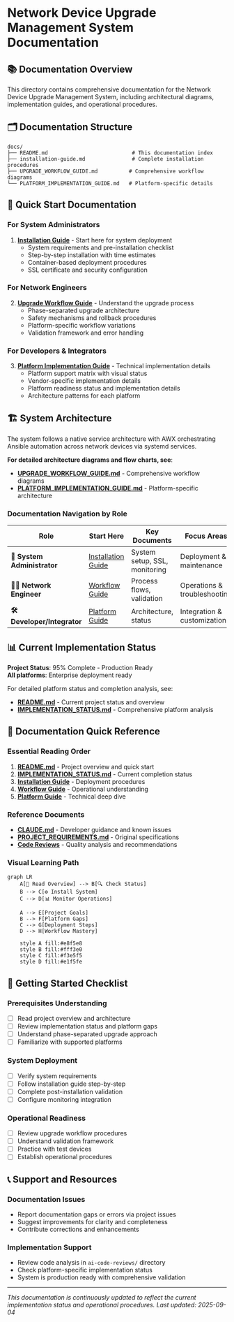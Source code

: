 # Network Device Upgrade Management System Documentation

## 📚 Documentation Overview

This directory contains comprehensive documentation for the Network Device Upgrade Management System, including architectural diagrams, implementation guides, and operational procedures.

## 🗂️ Documentation Structure

```
docs/
├── README.md                           # This documentation index
├── installation-guide.md               # Complete installation procedures
├── UPGRADE_WORKFLOW_GUIDE.md          # Comprehensive workflow diagrams
└── PLATFORM_IMPLEMENTATION_GUIDE.md   # Platform-specific details
```

## 📖 Quick Start Documentation

### For System Administrators
1. **[Installation Guide](installation-guide.md)** - Start here for system deployment
   - System requirements and pre-installation checklist  
   - Step-by-step installation with time estimates
   - Container-based deployment procedures
   - SSL certificate and security configuration

### For Network Engineers  
2. **[Upgrade Workflow Guide](UPGRADE_WORKFLOW_GUIDE.md)** - Understand the upgrade process
   - Phase-separated upgrade architecture
   - Safety mechanisms and rollback procedures  
   - Platform-specific workflow variations
   - Validation framework and error handling

### For Developers & Integrators
3. **[Platform Implementation Guide](PLATFORM_IMPLEMENTATION_GUIDE.md)** - Technical implementation details
   - Platform support matrix with visual status
   - Vendor-specific implementation details
   - Platform readiness status and implementation details
   - Architecture patterns for each platform

## 🏗️ System Architecture

The system follows a native service architecture with AWX orchestrating Ansible automation across network devices via systemd services.

**For detailed architecture diagrams and flow charts, see**:
- **[UPGRADE_WORKFLOW_GUIDE.md](UPGRADE_WORKFLOW_GUIDE.md)** - Comprehensive workflow diagrams
- **[PLATFORM_IMPLEMENTATION_GUIDE.md](PLATFORM_IMPLEMENTATION_GUIDE.md)** - Platform-specific architecture

### Documentation Navigation by Role

| Role | Start Here | Key Documents | Focus Areas |
|------|------------|---------------|-------------|
| **🔧 System Administrator** | [Installation Guide](installation-guide.md) | System setup, SSL, monitoring | Deployment & maintenance |
| **👨‍💻 Network Engineer** | [Workflow Guide](UPGRADE_WORKFLOW_GUIDE.md) | Process flows, validation | Operations & troubleshooting |
| **🛠️ Developer/Integrator** | [Platform Guide](PLATFORM_IMPLEMENTATION_GUIDE.md) | Architecture, status | Integration & customization |

## 📊 Current Implementation Status

**Project Status**: 95% Complete - Production Ready  
**All platforms**: Enterprise deployment ready

For detailed platform status and completion analysis, see:
- **[README.md](../README.md)** - Current project status and overview
- **[IMPLEMENTATION_STATUS.md](../IMPLEMENTATION_STATUS.md)** - Comprehensive platform analysis

## 🎯 Documentation Quick Reference

### Essential Reading Order
1. **[README.md](../README.md)** - Project overview and quick start
2. **[IMPLEMENTATION_STATUS.md](../IMPLEMENTATION_STATUS.md)** - Current completion status
3. **[Installation Guide](installation-guide.md)** - Deployment procedures  
4. **[Workflow Guide](UPGRADE_WORKFLOW_GUIDE.md)** - Operational understanding
5. **[Platform Guide](PLATFORM_IMPLEMENTATION_GUIDE.md)** - Technical deep dive

### Reference Documents
- **[CLAUDE.md](../CLAUDE.md)** - Developer guidance and known issues
- **[PROJECT_REQUIREMENTS.md](../PROJECT_REQUIREMENTS.md)** - Original specifications
- **[Code Reviews](../ai-code-reviews/)** - Quality analysis and recommendations

### Visual Learning Path

```mermaid
graph LR
    A[📖 Read Overview] --> B[🔍 Check Status]
    B --> C[⚙️ Install System]
    C --> D[📊 Monitor Operations]
    
    A --> E[Project Goals]
    B --> F[Platform Gaps]
    C --> G[Deployment Steps]
    D --> H[Workflow Mastery]
    
    style A fill:#e8f5e8
    style B fill:#fff3e0
    style C fill:#f3e5f5
    style D fill:#e1f5fe
```

## 🚀 Getting Started Checklist

### Prerequisites Understanding
- [ ] Read project overview and architecture  
- [ ] Review implementation status and platform gaps
- [ ] Understand phase-separated upgrade approach
- [ ] Familiarize with supported platforms

### System Deployment  
- [ ] Verify system requirements
- [ ] Follow installation guide step-by-step
- [ ] Complete post-installation validation
- [ ] Configure monitoring integration

### Operational Readiness
- [ ] Review upgrade workflow procedures
- [ ] Understand validation framework  
- [ ] Practice with test devices
- [ ] Establish operational procedures

## 📞 Support and Resources

### Documentation Issues
- Report documentation gaps or errors via project issues
- Suggest improvements for clarity and completeness  
- Contribute corrections and enhancements

### Implementation Support
- Review code analysis in `ai-code-reviews/` directory
- Check platform-specific implementation status
- System is production ready with comprehensive validation

---

*This documentation is continuously updated to reflect the current implementation status and operational procedures. Last updated: 2025-09-04*
